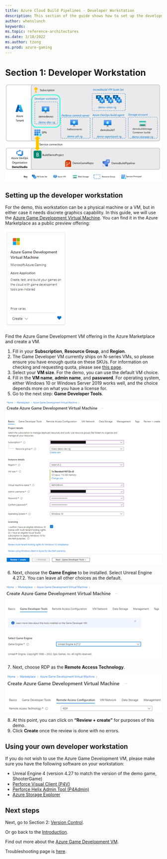 ```yaml
---
title: Azure Cloud Build Pipelines - Developer Workstation
description: This section of the guide shows how to set up the development workstation. This is part 2 of an 8 part series.
author: whenslunch
keywords: 
ms.topic: reference-architectures
ms.date: 3/18/2022
ms.author: tzong
ms.prod: azure-gaming
---
```

# Section 1: Developer Workstation

[![Azure Cloud Build Section 1 Overview](media/cloud-build-pipeline/acb-1-devws/acb-1-roadmap.png)](media/cloud-build-pipeline/acb-1-devws/acb-1-roadmap.png)

## Setting up the developer workstation

For the demo, this workstation can be a physical machine or a VM, but in either case it needs discrete graphics capability. In this guide, we will use the [Azure Game Development Virtual Machine](https://azuremarketplace.microsoft.com/marketplace/apps/microsoft-agci-gaming.agci-gamedev-vm). You can find it in the Azure Marketplace as a public preview offering:

[![Game Dev VM](media/cloud-build-pipeline/acb-1-devws/gamedevvm-azureoffer.png)](media/cloud-build-pipeline/acb-1-devws/gamedevvm-azureoffer.png)

Find the Azure Game Development VM offering in the Azure Marketplace and create a VM.

1. Fill in your **Subscription**, **Resource Group**, and **Region**.
2. The Game Developer VM currently ships on N-series VMs, so please ensure you have enough quota on these SKUs. For information on checking and requesting quota, please see [this page](/azure/azure-portal/supportability/per-vm-quota-requests).  
3. Select your **VM size**. For the demo, you can use the default VM choice.
4. Fill in the **VM name**, **admin name**, and **password**. For operating system, either Windows 10 or Windows Server 2019 works well, and the choice depends more on what you have a license for.
5. Go to the next step: **Game Developer Tools**.

[![Game Dev VM creation part 1](media/cloud-build-pipeline/acb-1-devws/createvm1.png)](media/cloud-build-pipeline/acb-1-devws/createvm1.png)

6. Next, choose the **Game Engine** to be installed. Select Unreal Engine 4.27.2. You can leave all other choices as the default.

[![Game Dev VM creation part 2](media/cloud-build-pipeline/acb-1-devws/createvm2.png)](media/cloud-build-pipeline/acb-1-devws/createvm2.png)

7. Next, choose RDP as the **Remote Access Technology**.

[![Game Dev VM creation part 3](media/cloud-build-pipeline/acb-1-devws/createvm3.png)](media/cloud-build-pipeline/acb-1-devws/createvm3.png)

8. At this point, you can click on **“Review + create”** for purposes of this demo.
9. Click **Create** once the review is done with no errors.

## Using your own developer workstation

If you do not wish to use the Azure Game Development VM, please make sure you have the following software on your workstation:

- Unreal Engine 4 (version 4.27 to match the version of the demo game, ShooterGame)
- [Perforce Visual Client (P4V)](https://www.perforce.com/downloads/helix-visual-client-p4v)
- [Perforce Helix Admin Tool (P4Admin)](https://www.perforce.com/downloads/administration-tool)
- [Azure Storage Explorer](https://azure.microsoft.com/features/storage-explorer/)

## Next steps

Next, go to Section 2: [Version Control](./azurecloudbuilds-2-versioncontrol.md).

Or go back to the [Introduction](./azurecloudbuilds-0-intro.md).

Find out more about the [Azure Game Development VM](../game-dev-virtual-machine/overview.md).

Troubleshooting page is [here](./azurecloudbuilds-9-troubleshooting.md).
